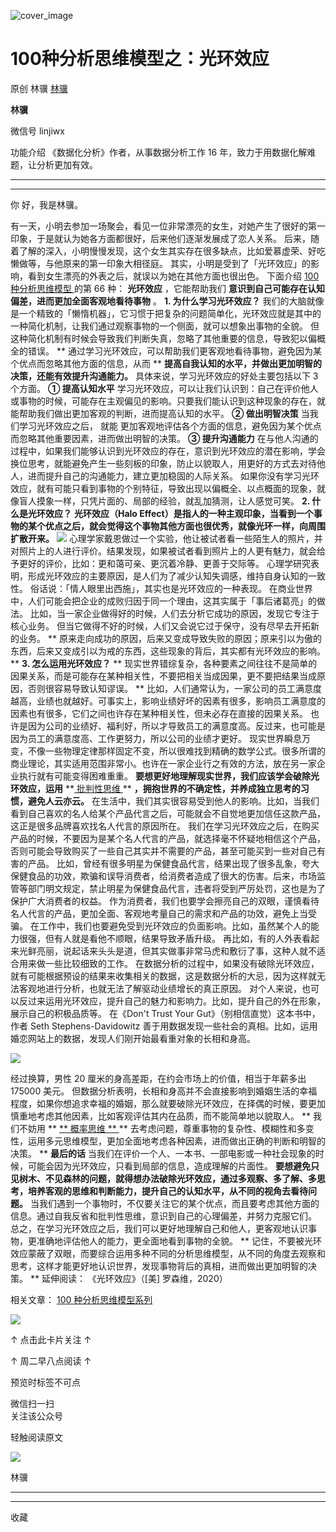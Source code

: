 ![cover_image](https://mmbiz.qpic.cn/mmbiz_jpg/giaycic3UNwo2Y6tn4QFEXXOP1d3icrEcso2E4icjC0ZwIc2iaWHG7bJGLTlr5RQiauRSianWLEf2dxlZwNM390qY0huA/0?wx_fmt=jpeg)

#  100种分析思维模型之：光环效应

原创  林骥  [ 林骥 ](javascript:void\(0\);)

**林骥**

微信号  linjiwx

功能介绍  《数据化分析》作者，从事数据分析工作 16 年，致力于用数据化解难题，让分析更加有效。

__ __

__ _ _ _ _

你  好，我是林骥。  

有一天，小明去参加一场聚会，看见一位非常漂亮的女生，对她产生了很好的第一印象，于是就认为她各方面都很好，后来他们逐渐发展成了恋人关系。
后来，随着了解的深入，小明慢慢发现，这个女生其实存在很多缺点，比如爱慕虚荣、好吃懒做等，与他原来的第一印象大相径庭。
其实，小明是受到了「光环效应」的影响，看到女生漂亮的外表之后，就误以为她在其他方面也很出色。  下面介绍  [ 100 种分析思维模型
](https://mp.weixin.qq.com/mp/appmsgalbum?__biz=MzA4ODE2OTIxMw==&action=getalbum&album_id=1701638273011351554#wechat_redirect)
的第 66 种： **光环效应** ，它能帮助我们 **意识到自己可能存在认知偏差，进而更加全面客观地看待事物** 。  **1\.
为什么学习光环效应？**
我们的大脑就像是一个精致的「懒惰机器」，它习惯于把复杂的问题简单化，光环效应就是其中的一种简化机制，让我们通过观察事物的一个侧面，就可以想象出事物的全貌。
但这种简化机制有时候会导致我们判断失真，忽略了其他重要的信息，导致犯以偏概全的错误。  **
通过学习光环效应，可以帮助我们更客观地看待事物，避免因为某个优点而忽略其他方面的信息，从而  **
**提高自我认知的水平，并做出更加明智的决策，还能有效提升沟通能力。** 具体来说，学习光环效应的好处主要包括以下 3 个方面。  **① 提高认知水平**
学习光环效应，可以让我们认识到：自己在评价他人或事物的时候，可能存在主观偏见的影响。只要我们能认识到这种现象的存在，就能帮助我们做出更加客观的判断，进而提高认知的水平。
**② 做出明智决策** 当我们学习光环效应之后，  就能  更加客观地评估各个方面的信息，避免因为某个优点而忽略其他重要因素，进而做出明智的决策。
**③ 提升沟通能力**
在与他人沟通的过程中，如果我们能够认识到光环效应的存在，意识到光环效应的潜在影响，学会换位思考，就能避免产生一些刻板的印象，防止以貌取人，用更好的方式去对待他人，进而提升自己的沟通能力，建立更加稳固的人际关系。
如果你没有学习光环效应，就有可能只看到事物的个别特征，导致出现以偏概全、以点概面的现象，就像盲人摸象一样，只凭片面的、局部的经验，就乱加猜测，让人感觉可笑。
**2\. 什么是光环效应？** **光环效应（Halo
Effect）是指人的一种主观印象，当看到一个事物的某个优点之后，就会觉得这个事物其他方面也很优秀，就像光环一样，向周围扩散开来。**
![](https://mmbiz.qpic.cn/mmbiz_png/giaycic3UNwo2Y6tn4QFEXXOP1d3icrEcsoicaSzqIeS6kpZAK3xJibss0IVxMibicsFIE8rlMKib6Nc46qzN51vPIy4Dw/640?wx_fmt=png)
心理学家戴恩做过一个实验，他让被试者看一些陌生人的照片，并对照片上的人进行评价。结果发现，如果被试者看到照片上的人更有魅力，就会给予更好的评价，比如：更和蔼可亲、更沉着冷静、更善于交际等。
心理学研究表明，形成光环效应的主要原因，是人们为了减少认知失调感，维持自身认知的一致性。  俗话说：「情人眼里出西施」，其实也是光环效应的一种表现。
在商业世界中，人们可能会把企业的成败归因于同一个理由，这其实属于「事后诸葛亮」的做法。
比如，当一家企业做得好的时候，人们去分析它成功的原因，发现它专注于核心业务。  但当它做得不好的时候，人们又会说它过于保守，没有尽早去开拓新的业务。  **
原来走向成功的原因，后来又变成导致失败的原因；原来引以为傲的东西，后来又变成引以为戒的东西，这些现象的背后，其实都有光环效应的影响。  ** **3\.
怎么运用光环效应？** **
现实世界错综复杂，各种要素之间往往不是简单的因果关系，而是可能存在某种相关性，不要把相关当成因果，更不要把结果当成原因，否则很容易导致认知谬误。  **
比如，人们通常认为，一家公司的员工满意度越高，业绩也就越好。可事实上，影响业绩好坏的因素有很多，影响员工满意度的因素也有很多，它们之间也许存在某种相关性，但未必存在直接的因果关系。
也许是因为公司的业绩好、福利好，所以才导致员工的满意度高。反过来，也可能是因为员工的满意度高、工作更努力，所以公司的业绩才更好。
现实世界瞬息万变，不像一些物理定律那样固定不变，所以很难找到精确的数学公式。很多所谓的商业理论，其实适用范围非常小。也许在一家企业行之有效的方法，放在另一家企业执行就有可能变得困难重重。
**要想更好地理解现实世界，我们应该学会破除光环效应，运用** **[ 批判性思维
](https://mp.weixin.qq.com/s?__biz=MzA4ODE2OTIxMw==&mid=2653481563&idx=1&sn=0b5fbbf66ec45cae08d2e4229119a2e7&scene=21#wechat_redirect)
** **，拥抱世界的不确定性，并养成独立思考的习惯，避免人云亦云。**
在生活中，我们其实很容易受到他人的影响。比如，当我们看到自己喜欢的名人给某个产品代言之后，可能就会不自觉地更加信任这款产品，这正是很多品牌喜欢找名人代言的原因所在。
我们在学习光环效应之后，在购买产品的时候，不要因为是某个名人代言的产品，就选择毫不怀疑地相信这个产品，否则可能会导致购买了一些自己其实并不需要的产品，甚至可能买到一些对自己有害的产品。
比如，曾经有很多明星为保健食品代言，结果出现了很多乱象，夸大保健食品的功效，欺骗和误导消费者，给消费者造成了很大的伤害。后来，市场监管等部门明文规定，禁止明星为保健食品代言，违者将受到严厉处罚，这也是为了保护广大消费者的权益。
作为消费者，我们也要学会擦亮自己的双眼，谨慎看待名人代言的产品，更加全面、客观地考量自己的需求和产品的功效，避免上当受骗。
在工作中，我们也要避免受到光环效应的负面影响。比如，虽然某个人的能力很强，但有人就是看他不顺眼，结果导致矛盾升级。
再比如，有的人外表看起来光鲜亮丽，说起话来头头是道，但其实做事非常马虎和敷衍了事，这种人就不适合用来做一些比较细致的工作。
在数据分析的过程中，如果没有破除光环效应，就有可能根据预设的结果来收集相关的数据，这是数据分析的大忌，因为这样就无法客观地进行分析，也就无法了解驱动业绩增长的真正原因。
对个人来说，也可以反过来运用光环效应，提升自己的魅力和影响力。比如，提升自己的外在形象，展示自己的积极品质等。  在《Don't Trust Your
Gut》（别相信直觉）这本书中，作者 Seth Stephens-Davidowitz
善于用数据发现一些社会的真相。比如，运用婚恋网站上的数据，发现人们刚开始最看重对象的长相和身高。

![](https://mmbiz.qpic.cn/mmbiz_png/giaycic3UNwo2Y6tn4QFEXXOP1d3icrEcsoXiax7qMcpaiazxgYtEQK1ic98FicF8cHbraGcDL7mGzaCbicB6R7gpZflibQ/640?wx_fmt=png)

经过换算，男性 20 厘米的身高差距，在约会市场上的价值，相当于年薪多出 175000 美元。
但数据分析表明，长相和身高并不会直接影响到婚姻生活的幸福程度，如果你想追求幸福的婚姻，那么就要破除光环效应，在择偶的时候，要更加慎重地考虑其他因素，比如客观评估其内在品质，而不能简单地以貌取人。
** 我们不妨用  ** [ ** 概率思维  **
](https://mp.weixin.qq.com/s?__biz=MzA4ODE2OTIxMw==&mid=2653481757&idx=1&sn=7cb6463421d3dbfbffd54eeff6e7d3f0&scene=21#wechat_redirect)
** 去考虑问题，尊重事物的复杂性、模糊性和多变性，运用多元思维模型，更加全面地考虑各种因素，进而做出正确的判断和明智的决策。  ** **最后的话**
当我们在评价一个人、一本书、一部电影或一种社会现象的时候，可能会因为光环效应，只看到局部的信息，造成理解的片面性。
**要想避免只见树木、不见森林的问题，就得想办法破除光环效应，通过多观察、多了解、多思考，培养客观的思维和判断能力，提升自己的认知水平，从不同的视角去看待问题。**
当我们遇到一个事物时，不仅要关注它的某个优点，而且要考虑其他方面的信息。通过自我反省和批判性思维，意识到自己的心理偏差，并努力克服它们。
总之，在学习光环效应之后，我们可以更好地理解自己和他人，更客观地认识事物，更准确地评估他人的能力，更全面地看到事物的全貌。  **
记住，不要被光环效应蒙蔽了双眼，而要综合运用多种不同的分析思维模型，从不同的角度去观察和思考，这样才能更好地认识世界，发现事物背后的真相，进而做出更加明智的决策。
** 延伸阅读：  《光环效应》（[美] 罗森维，2020）

相关文章：  [ 100 种分析思维模型系列
](https://mp.weixin.qq.com/mp/appmsgalbum?__biz=MzA4ODE2OTIxMw==&action=getalbum&album_id=1701638273011351554#wechat_redirect)

![](https://mmbiz.qpic.cn/mmbiz_png/giaycic3UNwo0wbduHslWPSAU51u2Tn6hd8MBKK10rnk3jzPOxNrC6Dib21WmL1JjDgu9T4ibIITdgwcqqOzyRtP7Q/640?wx_fmt=png)

↑ 点击此卡片关注 ↑

↑  周二早八点阅读  ↑

预览时标签不可点

微信扫一扫  
关注该公众号



轻触阅读原文

![](http://mmbiz.qpic.cn/mmbiz_png/giaycic3UNwo3rBmMJ1emiaHxRCj3Om1wuZZCsgHvFSR3sVQrPsicIlRiaGUicJD8KCZibrmu0FzGBc6aBzfBz3HLIeDA/0?wx_fmt=png)

林骥







****



****



  收藏

